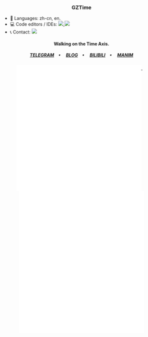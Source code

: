 <h3 align="center"> GZTime </h3>

<p align="center">

</p>

<p align="left">
<ul>
    <li>💬 Languages: zh-cn, en.</li>
    <li>💻 Code editors / IDEs:
        <a href="https://code.visualstudio.com/">
            <img
                src="https://img.shields.io/badge/-Visual%20Studio%20Code-007ACC?logo=Visual-Studio-Code&logoColor=white" />
        </a>
        <a href="https://visualstudio.microsoft.com/vs/">
            <img
                src="https://img.shields.io/badge/-Visual%20Studio-5C2D91?logo=Visual-Studio&logoColor=white" />
        </a>
    </li>
    <li>📞 Contact:
        <a href="https://t.me/GZ_Time">
            <img src="https://img.shields.io/badge/-GZTime-2CA5E0?logo=telegram&logoColor=white" />
        </a>
    </li>
</ul>

<h4 align="center">Walking on the Time Axis.</h4>

<h5 align="center">
  <a href="https://t.me/GZ_Time">TELEGRAM</a>&emsp;•&emsp;
  <a href="https://blog.gztime.cc/">BLOG</a>&emsp;•&emsp;
  <a href="https://space.bilibili.com/14793124">BILIBILI</a>&emsp;•&emsp;
  <a href="https://github.com/manim-kindergarten">MANIM</a>
</h5>

<!-- <table style="width:100%">
  <tr>
    <th><a href="https://github.com/GZTimeWalker">
      <img src="https://github-readme-stats.vercel.app/api/top-langs/?username=GZTimeWalker&count_private=true&theme=gruvbox&show_icons=true&show_icons=true&layout=compact&langs_count=10" />
    </a></th>
    <th><a href="https://github.com/GZTimeWalker">
      <img src="https://github-readme-stats.vercel.app/api?username=GZTimeWalker&show_icons=true&count_private=true&line_height=27&theme=gruvbox&show_icons=true" />
    </a></th>
  </tr>
</table> -->

<p align="center">
  <a href="#">
    <img width="400" align="top" src="https://github.com/GZTimeWalker/GZTimeWalker/blob/master/metrics.left.svg" />
  </a>
  &emsp;
  <a href="#">
    <img width="400" align="top" src="https://github.com/GZTimeWalker/GZTimeWalker/blob/master/metrics.right.svg" />
  </a>
</p>